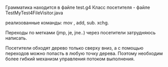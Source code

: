 Грамматика находится в файле test.g4
Класс посетителя - файле  TestMyTest4FileVisitor.java

реализованные команды: mov , add, sub. xchg.

Переходы по метками (jmp, je, jne..) через посетители затрудняюсь написать.

Посетители обходят дерево только сверху вниз, а с помощью переходов  можно попасть в любую точку дерева.
Поэтому  необходим более гибкий механизм управления потоком выполнения.
